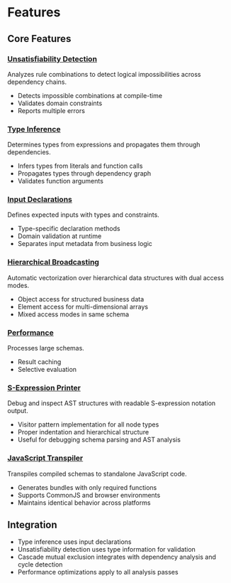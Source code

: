 # Features

## Core Features

### [Unsatisfiability Detection](analysis-unsat-detection.md)
Analyzes rule combinations to detect logical impossibilities across dependency chains.

- Detects impossible combinations at compile-time
- Validates domain constraints
- Reports multiple errors

### [Type Inference](analysis-type-inference.md)  
Determines types from expressions and propagates them through dependencies.

- Infers types from literals and function calls
- Propagates types through dependency graph
- Validates function arguments

### [Input Declarations](input-declaration-system.md)
Defines expected inputs with types and constraints.

- Type-specific declaration methods
- Domain validation at runtime
- Separates input metadata from business logic

### [Hierarchical Broadcasting](hierarchical-broadcasting.md)
Automatic vectorization over hierarchical data structures with dual access modes.

- Object access for structured business data
- Element access for multi-dimensional arrays
- Mixed access modes in same schema

### [Performance](performance.md)
Processes large schemas.

- Result caching
- Selective evaluation

### [S-Expression Printer](s-expression-printer.md)
Debug and inspect AST structures with readable S-expression notation output.

- Visitor pattern implementation for all node types
- Proper indentation and hierarchical structure
- Useful for debugging schema parsing and AST analysis

### [JavaScript Transpiler](javascript-transpiler.md)
Transpiles compiled schemas to standalone JavaScript code.

- Generates bundles with only required functions
- Supports CommonJS and browser environments
- Maintains identical behavior across platforms

## Integration

- Type inference uses input declarations
- Unsatisfiability detection uses type information for validation
- Cascade mutual exclusion integrates with dependency analysis and cycle detection
- Performance optimizations apply to all analysis passes